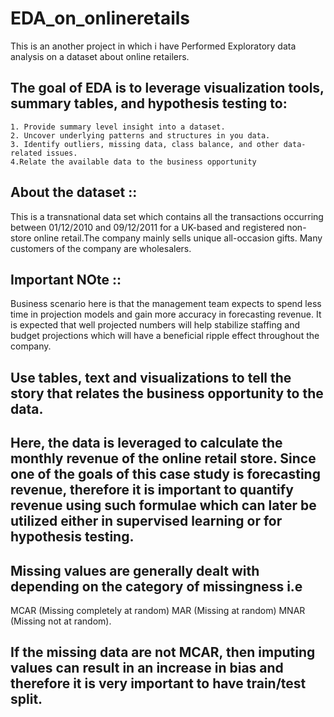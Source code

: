 # EDA_on_onlineretails
This is an another project in which i have Performed Exploratory data analysis on a dataset about online retailers.
## The goal of EDA is to leverage visualization tools, summary tables, and hypothesis testing to:
    1. Provide summary level insight into a dataset.
    2. Uncover underlying patterns and structures in you data.
    3. Identify outliers, missing data, class balance, and other data-related issues.
    4.Relate the available data to the business opportunity
    
    
## About the dataset ::
This is a transnational data set which contains all the transactions occurring between 01/12/2010 and 09/12/2011 for a UK-based and registered non-store online retail.The company mainly sells unique all-occasion gifts. Many customers of the company are wholesalers.

## Important NOte ::
Business scenario here is that the management team expects to spend less time in projection models and gain more accuracy in forecasting revenue. It is expected that well projected numbers will help stabilize staffing and budget projections which will have a beneficial ripple effect throughout the company.

## Use tables, text and visualizations to tell the story that relates the business opportunity to the data.
## Here, the data is leveraged to calculate the monthly revenue of the online retail store. Since one of the goals of this case study is forecasting revenue, therefore it is important to quantify revenue using such formulae which can later be utilized either in supervised learning or for hypothesis testing.

## Missing values are generally dealt with depending on the category of missingness i.e 
  MCAR (Missing completely at random)
  MAR (Missing at random)
  MNAR (Missing not at random). 
## If the missing data are not MCAR, then imputing values can result in an increase in bias and therefore it is very important to have train/test split.
